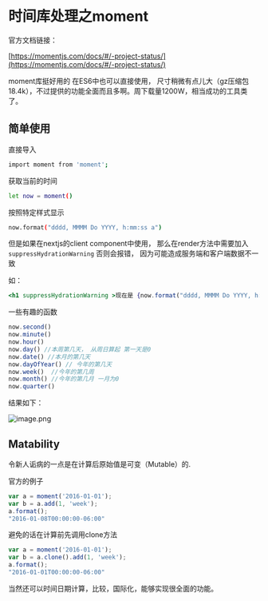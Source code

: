# 时间库处理之moment

官方文档链接：

[https://momentjs.com/docs/#/-project-status/](https://momentjs.com/docs/#/-project-status/)

moment库挺好用的 在ES6中也可以直接使用， 尺寸稍微有点儿大（gz压缩包18.4k），不过提供的功能全面而且多啊。周下载量1200W，相当成功的工具类了。

## 简单使用

直接导入

```bash
import moment from 'moment';
```

获取当前的时间

```bash
let now = moment()
```

按照特定样式显示

```bash
now.format("dddd, MMMM Do YYYY, h:mm:ss a")
```

但是如果在nextjs的client component中使用， 那么在render方法中需要加入 `suppressHydrationWarning`  否则会报错， 因为可能造成服务端和客户端数据不一致

如：

```jsx
<h1 suppressHydrationWarning >现在是 {now.format("dddd, MMMM Do YYYY, h:mm:ss a")}</h1>
```

一些有趣的函数

```jsx
now.second()
now.minute()
now.hour()
now.day() //本周第几天， 从周日算起 第一天是0
now.date() //本月的第几天
now.dayOfYear() // 今年的第几天
now.week()  //今年的第几周
now.month() //今年的第几月 一月为0
now.quarter() 
```

结果如下：

![image.png](notes/tech/%E8%BD%AF%E4%BB%B6%E6%8A%80%E6%9C%AF/Front%20end%20developer/%E6%97%B6%E9%97%B4%E5%BA%93%E5%A4%84%E7%90%86%E4%B9%8Bmoment/image.png)

## Matability

令新人诟病的一点是在计算后原始值是可变（Mutable）的.

官方的例子

```jsx
var a = moment('2016-01-01'); 
var b = a.add(1, 'week'); 
a.format();
"2016-01-08T00:00:00-06:00"
```

避免的话在计算前先调用clone方法

```jsx
var a = moment('2016-01-01'); 
var b = a.clone().add(1, 'week'); 
a.format();
"2016-01-01T00:00:00-06:00"
```

当然还可以时间日期计算，比较，国际化，能够实现很全面的功能。